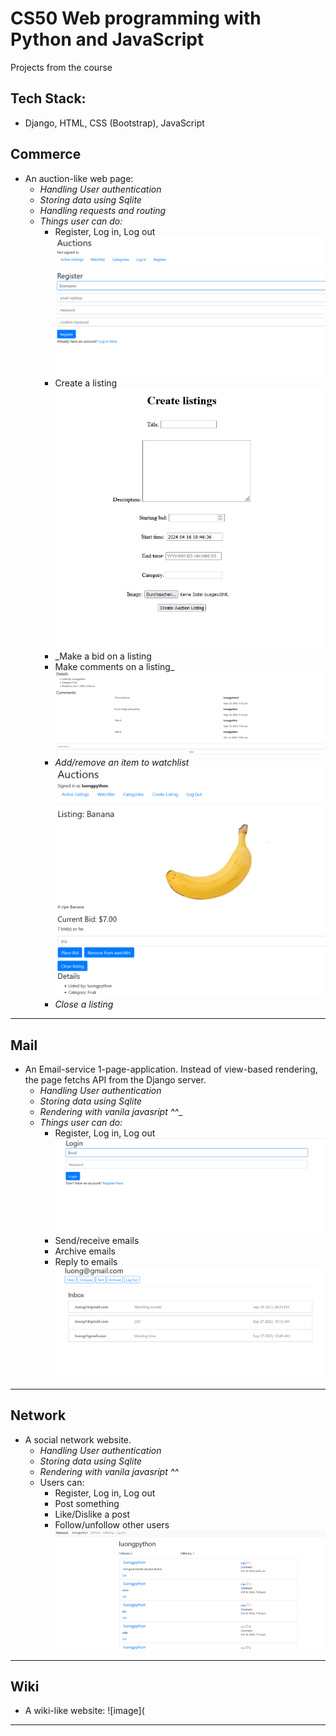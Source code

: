 # CS50 Web programming with Python and JavaScript
Projects from the course

## Tech Stack: 
  - Django, HTML, CSS (Bootstrap), JavaScript

## Commerce
- An auction-like web page:
    + _Handling User authentication_
    + _Storing data using Sqlite_
    + _Handling requests and routing_
    + _Things user can do:_
        + Register, Log in, Log out
         ![image](commerce/auctions/static/images/auth.PNG) <br>
        + Create a listing
         ![image](commerce/auctions/static/images/createListing.PNG) <br>
        + _Make a bid on a listing
        + Make comments on a listing_
         ![image](commerce/auctions/static/images/comment.PNG) <br>
        + _Add/remove an item to watchlist_
         ![image](commerce/auctions/static/images/Placebid.PNG) <br>
        + _Close a listing_
***
## Mail
- An Email-service 1-page-application. Instead of view-based rendering, the page fetchs API from the Django server.
  + _Handling User authentication_
  + _Storing data using Sqlite_
  + _Rendering with vanila javasript ^^__
  + _Things user can do:_
    + Register, Log in, Log out
      ![image](mail/mail/static/images/auth.PNG) <br>
    + Send/receive emails
    + Archive emails
    + Reply to emails  
      ![image](mail/mail/static/images/inbox.PNG) <br>
***
## Network
- A social network website.
  + _Handling User authentication_
  + _Storing data using Sqlite_
  + _Rendering with vanila javasript ^^_
  + Users can:
    + Register, Log in, Log out
    + Post something
    + Like/Dislike a post
    + Follow/unfollow other users
    ![image](network/network/static/images/feed.PNG) <br>

***
## Wiki
- A wiki-like website:
  ![image](
***
